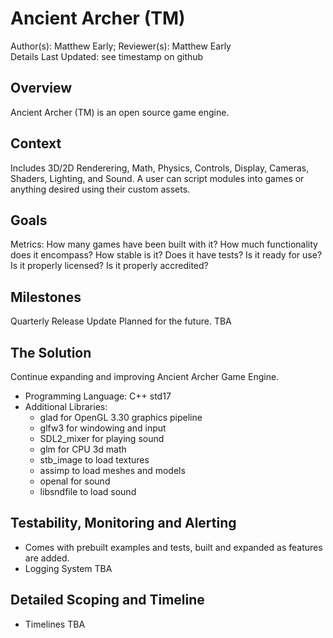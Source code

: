 # Ancient Archer (TM)

Author(s): Matthew Early;  Reviewer(s): Matthew Early  
Details Last Updated: see timestamp on github

## Overview

Ancient Archer (TM) is an open source game engine.

## Context

Includes 3D/2D Renderering, Math, Physics, Controls, Display, Cameras, Shaders, Lighting, and Sound. A user can script modules into games or anything desired using their custom assets.

## Goals

Metrics: How many games have been built with it? How much functionality does it encompass? How stable is it? Does it have tests? Is it ready for use? Is it properly licensed? Is it properly accredited?

## Milestones

Quarterly Release Update Planned for the future. TBA

## The Solution

Continue expanding and improving Ancient Archer Game Engine.

* Programming Language: C++ std17
* Additional Libraries:  
  * glad for OpenGL 3.30 graphics pipeline
  * glfw3 for windowing and input
  * SDL2_mixer for playing sound
  * glm for CPU 3d math
  * stb_image to load textures
  * assimp to load meshes and models
  * openal for sound
  * libsndfile to load sound

## Testability, Monitoring and Alerting

* Comes with prebuilt examples and tests, built and expanded as features are added.
* Logging System TBA

## Detailed Scoping and Timeline

* Timelines TBA
